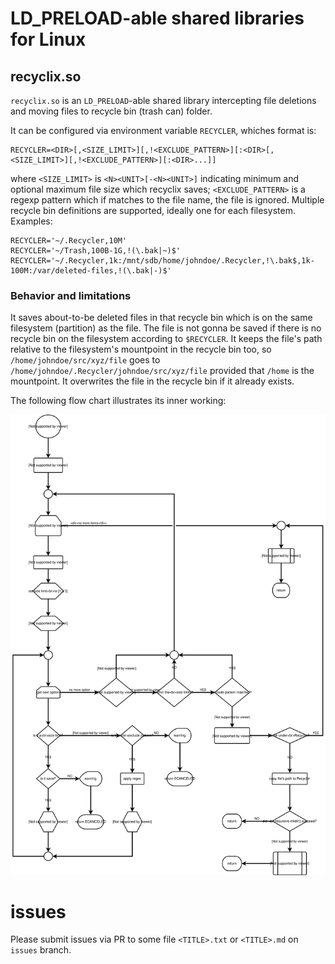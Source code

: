 # LD_PRELOAD-able shared libraries for Linux

## recyclix.so

`recyclix.so` is an `LD_PRELOAD`-able shared library intercepting file deletions and
moving files to recycle bin (trash can) folder.

It can be configured via environment variable `RECYCLER`, whiches format is:

```
RECYCLER=<DIR>[,<SIZE_LIMIT>][,!<EXCLUDE_PATTERN>][:<DIR>[,<SIZE_LIMIT>][,!<EXCLUDE_PATTERN>][:<DIR>...]]
```

where `<SIZE_LIMIT>` is `<N><UNIT>[-<N><UNIT>]` indicating minimum and optional maximum file size which
recyclix saves; `<EXCLUDE_PATTERN>` is a regexp pattern which if matches to the file name, the file is ignored.
Multiple recycle bin definitions are supported, ideally one for each filesystem.
Examples:

```
RECYCLER='~/.Recycler,10M'
RECYCLER='~/Trash,100B-1G,!(\.bak|~)$'
RECYCLER='~/.Recycler,1k:/mnt/sdb/home/johndoe/.Recycler,!\.bak$,1k-100M:/var/deleted-files,!(\.bak|-)$'
```

### Behavior and limitations

It saves about-to-be deleted files in that recycle bin which is on the same filesystem (partition) as the file.
The file is not gonna be saved if there is no recycle bin on the filesystem according to `$RECYCLER`.
It keeps the file's path relative to the filesystem's mountpoint in the recycle bin too, so `/home/johndoe/src/xyz/file`
goes to `/home/johndoe/.Recycler/johndoe/src/xyz/file` provided that `/home` is the mountpoint. It overwrites
the file in the recycle bin if it already exists.

The following flow chart illustrates its inner working:

<img src="./recyclix-flow.svg" />


# issues
Please submit issues via PR to some file `<TITLE>.txt` or `<TITLE>.md` on `issues` branch.
